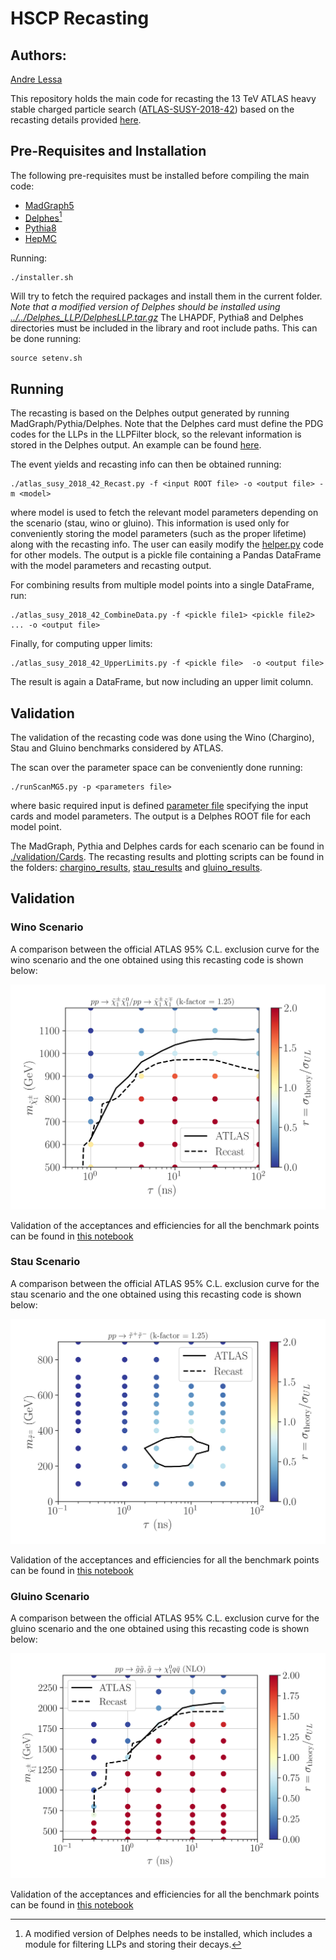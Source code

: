 # HSCP Recasting #

## Authors: ##
[Andre Lessa](mailto:andre.lessa@ufabc.edu.br)

This repository holds the main code for recasting the 13 TeV ATLAS heavy stable charged particle
search ([ATLAS-SUSY-2018-42](http://atlas.web.cern.ch/Atlas/GROUPS/PHYSICS/PAPERS/SUSY-2018-42/))
based on the recasting details provided [here](http://atlas.web.cern.ch/Atlas/GROUPS/PHYSICS/PAPERS/SUSY-2018-42/hepdata_info.pdf).

## Pre-Requisites and Installation ##

The following pre-requisites must be installed before compiling the main code:

  * [MadGraph5](https://launchpad.net/mg5amcnlo/)
  * [Delphes](https://cp3.irmp.ucl.ac.be/projects/delphes)[^1]
  * [Pythia8](https://pythia.org/)
  * [HepMC](http://hepmc.web.cern.ch/hepmc/)

Running:

```
./installer.sh
```

Will try to fetch the required packages and install them in the current folder.
*Note that a modified version of Delphes should be installed using [../../Delphes_LLP/DelphesLLP.tar.gz](../../Delphes_LLP/DelphesLLP.tar.gz)*
The LHAPDF, Pythia8 and Delphes directories must be included in the library and root include paths.
This can be done running:

```
source setenv.sh
```

## Running ##

The recasting is based on the Delphes output generated by running MadGraph/Pythia/Delphes.
Note that the Delphes card must define the PDG codes for the LLPs in the LLPFilter block, so the relevant information is stored in the Delphes output. An example can be found [here](./validation/Cards/chargino/delphes_card_chargino).


The event yields and recasting info can then be obtained running:

```
./atlas_susy_2018_42_Recast.py -f <input ROOT file> -o <output file> -m <model>
```

where model is used to fetch the relevant model parameters depending on the scenario (stau, wino or gluino).
This information is used only for conveniently storing the model parameters (such as the proper lifetime) along with the recasting info.
The user can easily modify the [helper.py](./helper.py) code for other models.
The output is a pickle file containing a Pandas DataFrame with the model parameters and recasting output.


For combining results from multiple model points into a single DataFrame, run:

```
./atlas_susy_2018_42_CombineData.py -f <pickle file1> <pickle file2> ... -o <output file>
```

Finally, for computing upper limits:

```
./atlas_susy_2018_42_UpperLimits.py -f <pickle file>  -o <output file>
```

The result is again a DataFrame, but now including an upper limit column.



## Validation

The validation of the recasting code was done using the Wino (Chargino), Stau and Gluino benchmarks considered by ATLAS.

The scan over the parameter space can be conveniently done running:

```
./runScanMG5.py -p <parameters file>
```
where basic required input is defined [parameter file](./validation/scan_parameters_chargino.ini) specifying the input cards and model parameters.
The output is a Delphes ROOT file for each model point.

The MadGraph, Pythia and Delphes cards for each scenario can be found in [./validation/Cards](./validation/Cards/).
The recasting results and plotting scripts can be found in the folders: [chargino_results](./validation/chargino_results), [stau_results](./validation/stau_results) and [gluino_results](./validation/gluino_results).

## Validation ##

### Wino Scenario

A comparison between the official ATLAS 95\% C.L. exclusion curve for the wino scenario and the one obtained using this recasting code is shown below:


![Alt text](validation/chargino_results/chargino_fig17a.png?raw=true "Chargino Validation Plot")

Validation of the acceptances and efficiencies for all the benchmark points can be found in [this notebook](./validation/chargino_results/validation_CharginoTables.ipynb)

### Stau Scenario

A comparison between the official ATLAS 95\% C.L. exclusion curve for the stau scenario and the one obtained using this recasting code is shown below:


![Alt text](validation/stau_results/stau_fig17b.png?raw=true "Stau Validation Plot")

Validation of the acceptances and efficiencies for all the benchmark points can be found in [this notebook](./validation/stau_results/validation_StauTables.ipynb)


### Gluino Scenario


A comparison between the official ATLAS 95\% C.L. exclusion curve for the gluino scenario and the one obtained using this recasting code is shown below:


![Alt text](validation/gluino_results/gluino_fig16b.png?raw=true "Gluino Validation Plot")


Validation of the acceptances and efficiencies for all the benchmark points can be found in [this notebook](./validation/gluino_results/validation_GluinoTables.ipynb)


[^1]: A modified version of Delphes needs to be installed, which includes a module for filtering LLPs
      and storing their decays.  



